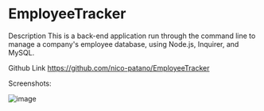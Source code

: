 # EmployeeTracker

Description
This is a back-end application run through the command line to manage a company's employee database, using Node.js, Inquirer, and MySQL.

Github Link
https://github.com/nico-patano/EmployeeTracker

Screenshots:

![image](https://user-images.githubusercontent.com/93544845/155435980-3982cabb-e39d-4182-bc41-bc4c12421ba7.png)
